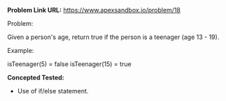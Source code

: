 **Problem Link URL:** https://www.apexsandbox.io/problem/18

Problem:

Given a person's age, return true if the person is a teenager (age 13 - 19).

Example:

isTeenager(5) = false
isTeenager(15) = true

**Concepted Tested:**
- Use of if/else statement. 